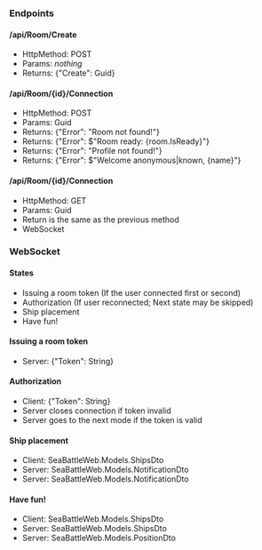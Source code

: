 ### Endpoints
#### /api/Room/Create

* HttpMethod: POST
* Params: *nothing*
* Returns: {"Create": Guid}

#### /api/Room/{id}/Connection

* HttpMethod: POST
* Params: Guid
* Returns: {"Error": "Room not found!"}
* Returns: {"Error": $"Room ready: {room.IsReady}"}
* Returns: {"Error": "Profile not found!"}
* Returns: {"Error": $"Welcome anonymous|known, {name}"}

#### /api/Room/{id}/Connection

* HttpMethod: GET
* Params: Guid
* Return is the same as the previous method
* WebSocket

### WebSocket
#### States

* Issuing a room token (If the user connected first or second)
* Authorization (If user reconnected; Next state may be skipped)
* Ship placement
* Have fun!

#### Issuing a room token
* Server: {"Token": String}

#### Authorization
* Client: {"Token": String}
* Server closes connection if token invalid
* Server goes to the next mode if the token is valid

#### Ship placement 

* Client: SeaBattleWeb.Models.ShipsDto
* Server: SeaBattleWeb.Models.NotificationDto
* Server: SeaBattleWeb.Models.NotificationDto

#### Have fun!

* Client: SeaBattleWeb.Models.ShipsDto
* Server: SeaBattleWeb.Models.ShipsDto
* Server: SeaBattleWeb.Models.PositionDto
